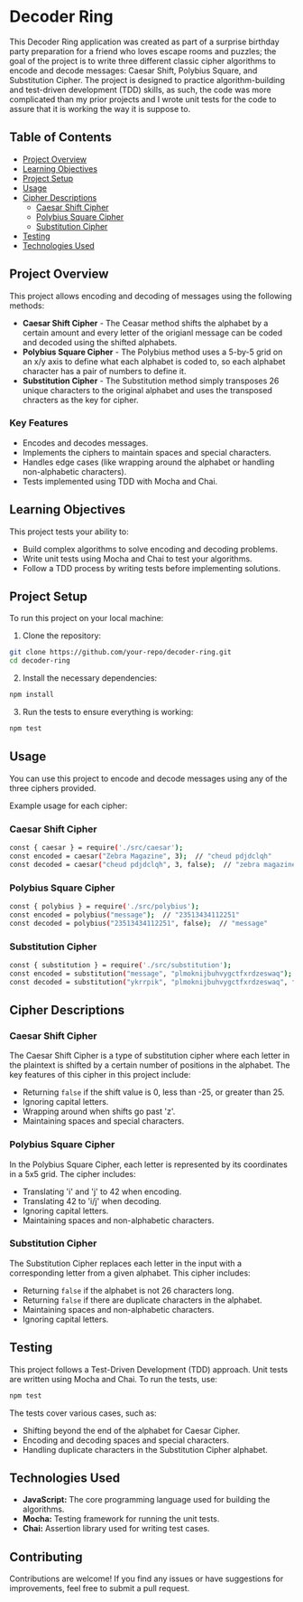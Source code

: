# Decoder Ring

This Decoder Ring application was created as part of a surprise birthday party preparation for a friend who loves escape rooms and puzzles; the goal of the project is to write 
three different classic cipher algorithms to encode and decode messages: Caesar Shift, Polybius Square, and Substitution Cipher.
The project is designed to practice algorithm-building and test-driven development (TDD) skills, as such, the code was more complicated than my prior projects
and I wrote unit tests for the code to assure that it is working the way it is suppose to.  
 
## Table of Contents

- [Project Overview](#project-overview)
- [Learning Objectives](#learning-objectives)
- [Project Setup](#project-setup)
- [Usage](#usage)
- [Cipher Descriptions](#cipher-descriptions)
  - [Caesar Shift Cipher](#caesar-shift-cipher)
  - [Polybius Square Cipher](#polybius-square-cipher)
  - [Substitution Cipher](#substitution-cipher)
- [Testing](#testing)
- [Technologies Used](#technologies-used)

## Project Overview

This project allows encoding and decoding of messages using the following methods:
- **Caesar Shift Cipher** - The Ceasar method shifts the alphabet by a certain amount and every letter of the origianl message can be coded and decoded using the shifted alphabets.
- **Polybius Square Cipher** - The Polybius method uses a 5-by-5 grid on an x/y axis to define what each alphabet is coded to, so each alphabet 
character has a pair of numbers to define it. 
- **Substitution Cipher** - The Substitution method simply transposes 26 unique characters to the original alphabet and 
uses the transposed chracters as the key for cipher.

### Key Features
- Encodes and decodes messages.
- Implements the ciphers to maintain spaces and special characters.
- Handles edge cases (like wrapping around the alphabet or handling non-alphabetic characters).
- Tests implemented using TDD with Mocha and Chai.

## Learning Objectives

This project tests your ability to:
- Build complex algorithms to solve encoding and decoding problems.
- Write unit tests using Mocha and Chai to test your algorithms.
- Follow a TDD process by writing tests before implementing solutions.

## Project Setup

To run this project on your local machine:

1. Clone the repository:
```bash
git clone https://github.com/your-repo/decoder-ring.git
cd decoder-ring
```
2. Install the necessary dependencies:
  ```bash
  npm install
  ```
3. Run the tests to ensure everything is working:
  ```bash
  npm test
  ```

## Usage
You can use this project to encode and decode messages using any of the three ciphers provided.

Example usage for each cipher:

### Caesar Shift Cipher
  ```bash
  const { caesar } = require('./src/caesar');
  const encoded = caesar("Zebra Magazine", 3);  // "cheud pdjdclqh"
  const decoded = caesar("cheud pdjdclqh", 3, false);  // "zebra magazine"
  ```

### Polybius Square Cipher
```bash
const { polybius } = require('./src/polybius');
const encoded = polybius("message");  // "23513434112251"
const decoded = polybius("23513434112251", false);  // "message"
```

### Substitution Cipher
```bash
const { substitution } = require('./src/substitution');
const encoded = substitution("message", "plmoknijbuhvygctfxrdzeswaq");  // "ykrrpik"
const decoded = substitution("ykrrpik", "plmoknijbuhvygctfxrdzeswaq", false);  // "message"
```

## Cipher Descriptions
### Caesar Shift Cipher
  The Caesar Shift Cipher is a type of substitution cipher where each letter in the plaintext is shifted by a certain number of positions in the alphabet. The key features of this cipher in this project include:

  + Returning `false` if the shift value is 0, less than -25, or greater than 25.
  + Ignoring capital letters.
  + Wrapping around when shifts go past 'z'.
  + Maintaining spaces and special characters.

### Polybius Square Cipher
In the Polybius Square Cipher, each letter is represented by its coordinates in a 5x5 grid. The cipher includes:

  + Translating 'i' and 'j' to 42 when encoding.
  + Translating 42 to 'i/j' when decoding.
  + Ignoring capital letters.
  + Maintaining spaces and non-alphabetic characters.

### Substitution Cipher
The Substitution Cipher replaces each letter in the input with a corresponding letter from a given alphabet. This cipher includes:

  + Returning `false` if the alphabet is not 26 characters long.
  + Returning `false` if there are duplicate characters in the alphabet.
  + Maintaining spaces and non-alphabetic characters.
  + Ignoring capital letters.

## Testing
This project follows a Test-Driven Development (TDD) approach. Unit tests are written using Mocha and Chai. To run the tests, use:
  ```bash
  npm test
```

The tests cover various cases, such as:

  + Shifting beyond the end of the alphabet for Caesar Cipher.
  + Encoding and decoding spaces and special characters.
  + Handling duplicate characters in the Substitution Cipher alphabet.
## Technologies Used
  + **JavaScript:** The core programming language used for building the algorithms.
  + **Mocha:** Testing framework for running the unit tests.
  + **Chai:** Assertion library used for writing test cases.
    
## Contributing
Contributions are welcome! If you find any issues or have suggestions for improvements, feel free to submit a pull request.
